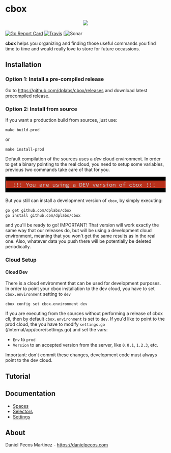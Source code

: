# cbox

<div align="center"><img src="https://raw.githubusercontent.com/dplabs/cbox/master/docs/cbox.png" width="250px"/></div>

[![Go Report Card](https://goreportcard.com/badge/github.com/dplabs/cbox)](https://goreportcard.com/report/github.com/dplabs/cbox)
[![Travis](https://travis-ci.org/dplabs/cbox.svg?branch=master)](https://travis-ci.org/dplabs/cbox)
[![Sonar](https://sonarcloud.io/api/project_badges/measure?project=dplabs_cbox&metric=alert_status)


**cbox** helps you organizing and finding those useful commands you find time to time and would really love to store for future occassions.

## Installation

### Option 1: Install a pre-compiled release

Go to https://github.com/dplabs/cbox/releases and download latest precompiled release.

### Option 2: Install from source

If you want a production build from sources, just use:

    make build-prod

or

    make install-prod

Default compilation of the sources uses a *dev* cloud environment. In order to get a binary pointing to the real cloud, you need to setup some variables, previous two commands take care of that for you.

![DEV Warning](./docs/dev-warning.png)

But you still can install a development version of `cbox`, by simply executing:

    go get github.com/dplabs/cbox
    go install github.com/dplabs/cbox

and you'll be ready to go! IMPORTANT! That version will work exactly the same way that our releases do, but will be using a development cloud environment, meaning that you won't get the same results as in the real one. Also, whatever data you push there will be potentially be deleted periodically.


### Cloud Setup

#### Cloud Dev

There is a cloud environment that can be used for development purposes. In order to point your cbox installation to the dev cloud, you have to set `cbox.environment` setting to `dev`

    cbox config set cbox.environment dev

If you are executing from the sources without performing a release of cbox cli, then by default `cbox.environment` is set to `dev`. If you'd like to point to the prod cloud, the you have to modify `settings.go` (/internal/app/core/settings.go) and set the vars:

- `Env` to `prod`
- `Version` to an accepted version from the server, like `0.0.1`, `1.2.3`, etc.

Important: don't commit these changes, development code must always point to the dev cloud.
 
## Tutorial

## Documentation

- [Spaces](./wiki/Spaces)
- [Selectors](./wiki/Selectors)
- [Settings](./wiki/Settings)

## About

Daniel Pecos Martinez - https://danielpecos.com
